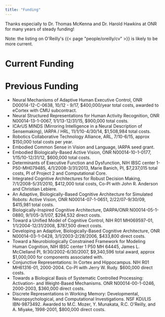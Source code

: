 ```yaml
---
title: "Funding"
---
```


Thanks especially to Dr. Thomas McKenna and Dr. Harold Hawkins at ONR for many years of steady funding!

Note: the listing on O'Reilly's {{< page "people/oreilly/cv" >}} is likely to be more current.

# Current Funding

# Previous Funding

* Neural Mechanisms of Adaptive Human Executive Control, ONR D00014-12-C-0638, 10/12 - 9/17, $400,000/year total costs, awarded to eCortex with CMU subcontract.
* Neural Structured Representations for Human Activity Recognition, ONR N00014-13-1-0067, 1/1/13-12/31/15, $900,000 total costs.
* ICArUS MINDS (Mirroring Intelligence in a Neural Description of Sensemaking), IARPA / HRL, 11/1/10-4/30/14, $1,508,984 total costs.
* Robotics Collaborative Technology Alliance, ARL, 7/10-6/15, approx $150,000 total costs per year.
* Embodied Common Sense in Vision and Language, IARPA seed grant.
* Embodied Biologically-Based Active Vision, ONR N00014-10-1-0177, 1/15/10-12/31/12, $600,000 total costs.
* Determinants of Executive Function and Dysfunction, NIH IBSC center 1-P50-MH079485, 4/1/2008-3/31/2013, Marie Banich, PI, $7,237,015 total costs, PI of Project 2 and Computational Core.
* Integrated Cognitive Architectures for Robust Decision Making, 7/1/2008-5/31/2010, $412,000 total costs, Co-PI with John R. Anderson and Christian Lebiere.
* An Adaptive, Biologically-Based Cognitive Architecture for Simulated Robots: Active Vision, ONR N00014-07-1-0651, 2/22/07-9/30/09, $415,981 total costs.
* Biologically-Inspired Cognitive Architecture, DARPA/ONR N00014-05-1-0880, 9/1/05-3/1/07, $294,532 direct costs.
* Toward a Unified Model of Cognitive Control, NIH R01 MH069597-01, 1/1/2004-12/31/2008, $787,500 direct costs.
* Developing an Adaptive, Biologically-Based Cognitive Architecture, ONR N00014-03-1-0428, 3/1/2003-2/28/2006, $433,800 direct costs.
* Toward a Neurobiologically Constrained Framework for Modeling Human Cognition, NIH IBSC center 1 P50 MH 64445, James L. McClelland PI, 9/30/2002-6/30/2007, $9,340,596 total award, approx $1,000,000 for components associated with.
* Conjunctive Representations: In Cortex and Hippocampus. NIH R01 MH61316-01, 2000-2004. Co-PI with Jerry W. Rudy. $600,000 direct costs.
* Towards a Biological Basis of Systematic Controlled Processing: Activation- and Weight-Based Mechanisms. ONR N00014-00-1-0246, 2000-2003, $360,000 direct costs.
* Discrete Representations in Working Memory: Developmental, Neuropsychological, and Computational Investigations. NSF KDI/LIS IBN-9873492. Awarded to M.C. Mozer, Y. Munakata, R.C. O'Reilly, and A. Miyake, 1998-2001, $800,000 direct costs.

